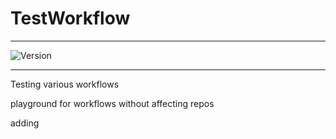 # TestWorkflow

---

![Version](https://img.shields.io/badge/Version-2.0.37-brightgreen)


---

Testing various workflows

playground for workflows without affecting repos

adding

